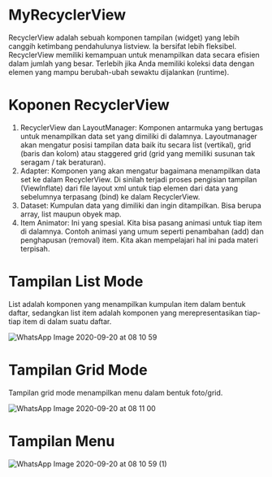 # MyRecyclerView
RecyclerView adalah sebuah komponen tampilan (widget) yang lebih canggih ketimbang pendahulunya listview. Ia bersifat lebih fleksibel. RecyclerView memiliki kemampuan untuk menampilkan data secara efisien dalam jumlah yang besar. Terlebih jika Anda memiliki koleksi data dengan elemen yang mampu berubah-ubah sewaktu dijalankan (runtime).
# Koponen RecyclerView
1. RecyclerView dan LayoutManager: Komponen antarmuka yang bertugas untuk menampilkan data set yang dimiliki di dalamnya. Layoutmanager akan mengatur posisi tampilan data baik itu secara list (vertikal), grid (baris dan kolom) atau staggered grid (grid yang memiliki susunan tak seragam / tak beraturan).
 2. Adapter: Komponen yang akan mengatur bagaimana menampilkan data set ke dalam RecyclerView. Di sinilah terjadi proses pengisian tampilan (ViewInflate) dari file layout xml untuk tiap elemen dari data yang sebelumnya terpasang (bind) ke dalam RecyclerView.
 3. Dataset: Kumpulan data yang dimiliki dan ingin ditampilkan. Bisa berupa array, list maupun obyek map.
 4. Item Animator: Ini yang spesial. Kita bisa pasang animasi untuk tiap item di dalamnya. Contoh animasi yang umum seperti penambahan (add) dan penghapusan (removal) item. Kita akan mempelajari hal ini pada materi terpisah.
 # Tampilan List Mode
 List adalah komponen yang menampilkan kumpulan item dalam bentuk daftar, sedangkan list item adalah komponen yang merepresentasikan tiap-tiap item di dalam suatu daftar.
 
![WhatsApp Image 2020-09-20 at 08 10 59](https://user-images.githubusercontent.com/60589822/93692099-fff11d00-fb18-11ea-8ff5-bd7e0168a6d2.jpeg)

# Tampilan Grid Mode
Tampilan grid mode menampilkan menu dalam bentuk foto/grid.

![WhatsApp Image 2020-09-20 at 08 11 00](https://user-images.githubusercontent.com/60589822/93692100-02ec0d80-fb19-11ea-9f8d-1523748a2bbe.jpeg)

# Tampilan Menu

![WhatsApp Image 2020-09-20 at 08 10 59 (1)](https://user-images.githubusercontent.com/60589822/93692101-041d3a80-fb19-11ea-959f-24261126a9f6.jpeg)
